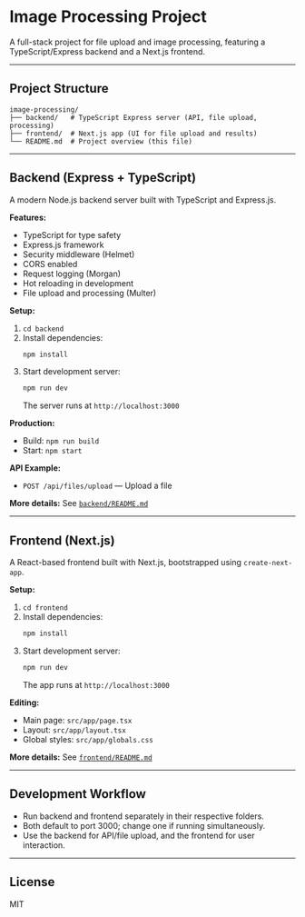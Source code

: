 # Image Processing Project

A full-stack project for file upload and image processing, featuring a TypeScript/Express backend and a Next.js frontend.

---

## Project Structure

```
image-processing/
├── backend/   # TypeScript Express server (API, file upload, processing)
├── frontend/  # Next.js app (UI for file upload and results)
└── README.md  # Project overview (this file)
```

---

## Backend (Express + TypeScript)

A modern Node.js backend server built with TypeScript and Express.js.

**Features:**
- TypeScript for type safety
- Express.js framework
- Security middleware (Helmet)
- CORS enabled
- Request logging (Morgan)
- Hot reloading in development
- File upload and processing (Multer)

**Setup:**
1. `cd backend`
2. Install dependencies:
   ```bash
   npm install
   ```
3. Start development server:
   ```bash
   npm run dev
   ```
   The server runs at `http://localhost:3000`

**Production:**
- Build: `npm run build`
- Start: `npm start`

**API Example:**
- `POST /api/files/upload` — Upload a file

**More details:** See [`backend/README.md`](./backend/README.md)

---

## Frontend (Next.js)

A React-based frontend built with Next.js, bootstrapped using `create-next-app`.

**Setup:**
1. `cd frontend`
2. Install dependencies:
   ```bash
   npm install
   ```
3. Start development server:
   ```bash
   npm run dev
   ```
   The app runs at `http://localhost:3000`

**Editing:**
- Main page: `src/app/page.tsx`
- Layout: `src/app/layout.tsx`
- Global styles: `src/app/globals.css`

**More details:** See [`frontend/README.md`](./frontend/README.md)

---

## Development Workflow

- Run backend and frontend separately in their respective folders.
- Both default to port 3000; change one if running simultaneously.
- Use the backend for API/file upload, and the frontend for user interaction.

---

## License

MIT
